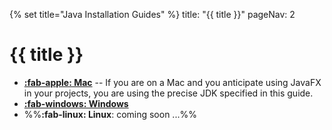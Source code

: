 {% set title="Java Installation Guides" %}
<frontmatter>
  title: "{{ title }}"
  pageNav: 2
</frontmatter>

# {{ title }}

* [**:fab-apple: Mac**](javaInstallationMac.html) -- If you are on a Mac and you anticipate using JavaFX in your projects, you are using the precise JDK specified in this guide.
* [**:fab-windows: Windows**](javaInstallationWindows.html)
* %%**:fab-linux: Linux**: coming soon ...%%
